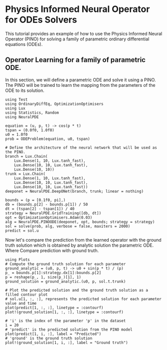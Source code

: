 # Physics Informed Neural Operator for ODEs Solvers

This tutorial provides an example of how to use the Physics Informed Neural Operator (PINO) for solving a family of parametric ordinary differential equations (ODEs).

## Operator Learning  for a family of parametric ODE.

In this section, we will define a parametric ODE and solve it using a PINO. The PINO will be trained to learn the mapping from the parameters of the ODE to its solution.

```@example pino
using Test
using OrdinaryDiffEq, OptimizationOptimisers
using Lux
using Statistics, Random
using NeuralPDE

equation = (u, p, t) -> cos(p * t)
tspan = (0.0f0, 1.0f0)
u0 = 1.0f0
prob = ODEProblem(equation, u0, tspan)

# Define the architecture of the neural network that will be used as the PINO.
branch = Lux.Chain(
    Lux.Dense(1, 10, Lux.tanh_fast),
    Lux.Dense(10, 10, Lux.tanh_fast),
    Lux.Dense(10, 10))
trunk = Lux.Chain(
    Lux.Dense(1, 10, Lux.tanh_fast),
    Lux.Dense(10, 10, Lux.tanh_fast),
    Lux.Dense(10, 10, Lux.tanh_fast))
deeponet = NeuralPDE.DeepONet(branch, trunk; linear = nothing)

bounds = (p = [0.1f0, pi],)
db = (bounds.p[2] - bounds.p[1]) / 50
dt = (tspan[2] - tspan[1]) / 40
strategy = NeuralPDE.GridTraining([db, dt])
opt = OptimizationOptimisers.Adam(0.03)
alg = NeuralPDE.PINOODE(deeponet, opt, bounds; strategy = strategy)
sol = solve(prob, alg, verbose = false, maxiters = 2000)
predict = sol.u
```

Now let's compare the prediction from the learned operator with the ground truth solution which is obtained by analytic solution the parametric ODE. Where 
Compare prediction with ground truth.

```@example pino
using Plots
# Compute the ground truth solution for each parameter
ground_analytic = (u0, p, t) -> u0 + sin(p * t) / (p)
p_ = bounds.p[1]:strategy.dx[1]:bounds.p[2]
p = reshape(p_, 1, size(p_)[1], 1)
ground_solution = ground_analytic.(u0, p, sol.t.trunk)

# Plot the predicted solution and the ground truth solution as a filled contour plot
# sol.u[1, :, :], represents the predicted solution for each parameter value and time
plot(predict[1, :, :], linetype = :contourf)
plot!(ground_solution[1, :, :], linetype = :contourf)
```

```@example pino
# 'i' is the index of the parameter 'p' in the dataset 
i = 20
# 'predict' is the predicted solution from the PINO model
plot(predict[1, i, :], label = "Predicted")
# 'ground' is the ground truth solution
plot!(ground_solution[1, i, :], label = "Ground truth")
```
